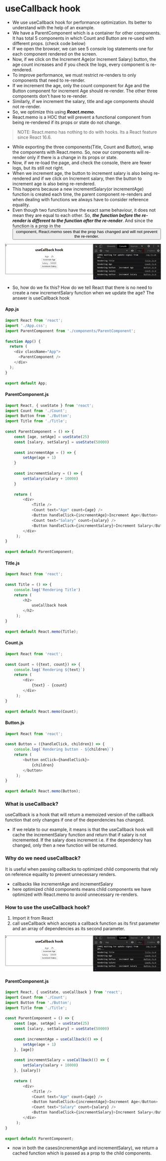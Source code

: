 # useCallback hook

- We use useCallback hook for performance optimization. Its better to understand with the help of an example.
- We have a ParentComponent which is a container for other components. It has total 5 components in which Count and Button are re-used with different props. (check code below)
- If we open the browser, we can see 5 console log statements one for each component rendered on the screen.
- Now, if we click on the Increment Age(or Increment Salary) button, the age count increases and if you check the logs, every component is re-rendered. 
- To improve performance, we must restrict re-renders to only components that need to re-render. 
- If we increment the age, only the count component for Age and the Button component for increment Age should re-render. The other three components don't have to re-render.
- Similarly, if we increment the salary, title and age components should not re-render.
- So, we optimize this using ***React.memo***. 
- React.memo is a HOC that will prevent a functional component from being re-rendered if its props or state do not change.
> NOTE: React.memo has nothing to do with hooks. Its a React feature since React 16.6.

- While exporting the three components(Title, Count and Button), wrap the components with React.memo. So, now our components will re-render only if there is a change in its props or state.
- Now, if we re-load the page, and check the console, there are fewer logs, but its still not right.
- When we increment age, the button to increment salary is also being re-rendered and if we click on Increment salary, then the button to increment age is also being re-rendered.
- This happens because a new incrementSalary(or incrementAge) function is created each time, the parent component re-renders and when dealing with functions we always have to consider reference equality.
- Even though two functions have the exact same behaviour, it does not mean they are equal to each other. So, ***the function before the re-render is different to the function after the re-render***. And since the function is a prop in the <Button> component, React.memo sees that the prop has changed and will not prevent the re-render.

![](img/useCallback1.gif)

- So, how do we fix this? How do we tell React that there is no need to create a new incrementSalary function when we update the age? The answer is useCallback hook

#### App.js
```Javascript
import React from 'react';
import './App.css';
import ParentComponent from './components/ParentComponent';

function App() {
  return (
    <div className="App">
      <ParentComponent />
    </div>
  );
}

export default App;
```

#### ParentComponent.js
```Javascript
import React, { useState } from 'react';
import Count from './Count';
import Button from './Button';
import Title from './Title';

const ParentComponent = () => {
    const [age, setAge] = useState(25)
    const [salary, setSalary] = useState(50000)

    const incrementAge = () => {
        setAge(age + 1)
    }

    const incrementSalary = () => {
        setSalary(salary + 10000)
    }

    return ( 
        <div>
            <Title />
            <Count text="Age" count={age} />
            <Button handleClick={incrementAge}>Increment Age</Button>
            <Count text="Salary" count={salary} />
            <Button handleClick={incrementSalary}>Increment Salary</Button>
        </div>
     );
}
 
export default ParentComponent;
```

#### Title.js
```Javascript
import React from 'react';

const Title = () => {
    console.log('Rendering Title')
    return ( 
        <h2>
            useCallback hook
        </h2>
     );
}
 
export default React.memo(Title);
```

#### Count.js
```Javascript
import React from 'react';

const Count = ({text, count}) => {
    console.log(`Rendering ${text}`)
    return ( 
        <div>
            {text} - {count}
        </div>
     );
}
 
export default React.memo(Count);
```

#### Button.js
```Javascript
import React from 'react';

const Button = ({handleClick, children}) => {
    console.log(`Rendering button - ${children}`)
    return ( 
        <button onClick={handleClick}>
            {children}
        </button>
     );
}
 
export default React.memo(Button);
```

### What is useCallback?
useCallback is a hook that will return a memoized version of the callback function that only changes if one of the dependencies has changed.
- If we relate to our example, it means is that the useCallback hook will cache the incrementSalary function and return that if salary is not incremented. If the salary does increment i.e. if the dependency has changed, only then a new function will be returned. 

### Why do we need useCallback?
It is useful when passing callbacks to optimized child components that rely on reference equality to prevent unnecessary renders.
- callbacks like incrementAge and incrementSalary
- here optimized child components means child components we have optimized with React.memo to avoid unnecessary re-renders.

### How to use the useCallback hook?
1. Import it from React
2. call useCallback which accepts a callback function as its first parameter and an array of dependencies as its second parameter.

![](img/useCallback2.gif)

#### ParentComponent.js
```Javascript
import React, { useState, useCallback } from 'react';
import Count from './Count';
import Button from './Button';
import Title from './Title';

const ParentComponent = () => {
    const [age, setAge] = useState(25)
    const [salary, setSalary] = useState(50000)

    const incrementAge = useCallback(() => {
        setAge(age + 1)
    }, [age])

    const incrementSalary = useCallback(() => {
        setSalary(salary + 10000)
    }, [salary])

    return ( 
        <div>
            <Title />
            <Count text="Age" count={age} />
            <Button handleClick={incrementAge}>Increment Age</Button>
            <Count text="Salary" count={salary} />
            <Button handleClick={incrementSalary}>Increment Salary</Button>
        </div>
     );
}
 
export default ParentComponent;
```
- now in both the cases(incrementAge and incrementSalary), we return a cached function which is passed as a prop to the child components.
